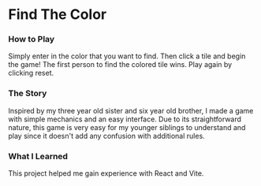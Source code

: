 # Find The Color
### How to Play
Simply enter in the color that you want to find. Then click a tile and begin the game! The first person to find the colored tile wins. Play again by clicking reset.

### The Story
Inspired by my three year old sister and six year old brother, I made a game with simple mechanics and an easy interface. Due to its straightforward nature, this game is very easy for my younger siblings to understand and play since it doesn't add any confusion with additional rules.

### What I Learned
This project helped me gain experience with React and Vite.

